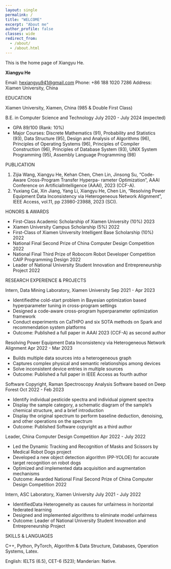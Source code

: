 ```yaml
---
layout: single
permalink: /
title: "WELCOME"
excerpt: "About me"
author_profile: false
classes: wide
redirect_from: 
  - /about/
  - /about.html
---
```


This is the home page of Xiangyu He.

**Xiangyu He**

Email: hexiangyu941@gmail.com Phone: +86 188 1020 7286 Address: Xiamen University, China

EDUCATION

Xiamen University, Xiamen, China (985 & Double First Class)

B.E. in Computer Science and Technology July 2020 - July 2024 (expected)

- GPA 89/100 (Rank: 10%)
- Major Courses: Discrete Mathematics (91), Probability and Statistics (93), Data Structure (95), Design and Analysis of Algorithms (96), Principles of Operating Systems (96), Principles of Compiler Construction (96), Principles of Database System (93), UNIX System Programming (95), Assembly Language Programming (98)

PUBLICATION

1. Zijia Wang, Xiangyu He, Kehan Chen, Chen Lin, Jinsong Su, “Code-Aware Cross-Program Transfer Hyperpa- rameter Optimization”, AAAI Conference on ArtificialIntelligence (AAAI), 2023 (CCF-A).
1. Yuxiang Cai, Xin Jiang, Yang Li, Xiangyu He, Chen Lin, “Resolving Power Equipment Data Inconsistency via Heterogeneous Network Alignment”, IEEE Access, vol.11, pp 23980-23988, 2023 (SCI).

HONORS & AWARDS

- First-Class Academic Scholarship of Xiamen University (10%) 2023
- Xiamen University Campus Scholarship (5%) 2022
- First-Class of Xiamen University Intelligent Base Scholarship (10%) 2022
- National Final Second Prize of China Computer Design Competition 2022
- National Final Third Prize of Robocom Robot Developer Competition CAIP Programming Design 2022
- Leader of National University Student Innovation and Entrepreneurship Project 2022

RESEARCH EXPERIENCE & PROJECTS

Intern, Data Mining Laboratory, Xiamen University Sep 2021 - Apr 2023

- Identifiedthe cold-start problem in Bayesian optimization based hyperparameter tuning in cross-program settings
- Designed a code-aware cross-program hyperparameter optimization framework
- Conduct experiments on CaTHPO and six SOTA methods on Spark and recommendation system platforms
- Outcome: Published a full paper in AAAI 2023 (CCF-A) as second author

Resolving Power Equipment Data Inconsistency via Heterogeneous Network Alignment Apr 2022 - Mar 2023

- Builds multiple data sources into a heterogeneous graph
- Captures complex physical and semantic relationships among devices
- Solve inconsistent device entries in multiple sources
- Outcome: Published a full paper in IEEE Access as fourth author

Software Copyright, Raman Spectroscopy Analysis Software based on Deep Forest Oct 2022 - Feb 2023

- Identify individual pesticide spectra and individual pigment spectra
- Display the sample category, a schematic diagram of the sample’s chemical structure, and a brief introduction
- Display the original spectrum to perform baseline deduction, denoising, and other operations on the spectrum
- Outcome: Published Software copyright as a third author

Leader, China Computer Design Competition Apr 2022 - July 2022

- Led the Dynamic Tracking and Recognition of Masks and Scissors by Medical Robot Dogs project
- Developed a new object detection algorithm (PP-YOLOE) for accurate target recognition on robot dogs
- Optimized and implemented data acquisition and augmentation mechanisms
- Outcome: Awarded National Final Second Prize of China Computer Design Competition 2022

Intern, ASC Laboratory, Xiamen University July 2021 - July 2022

- IdentifiedData Heterogeneity as causes for unfairness in horizontal federated learning
- Designed and implemented algorithms to eliminate model unfairness
- Outcome: Leader of National University Student Innovation and Entrepreneurship Project

SKILLS & LANGUAGES

C++, Python, PyTorch, Algorithm & Data Structure, Databases, Operation Systems, Latex.

English: IELTS (6.5), CET-6 (523); Manderian: Native.

